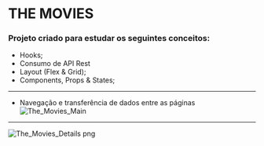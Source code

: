 # THE MOVIES

### Projeto criado para estudar os seguintes conceitos:

* Hooks;
* Consumo de API Rest
* Layout (Flex & Grid);
* Components, Props & States;

********************************

* Navegação e transferência de dados entre as páginas![The_Movies_Main](https://user-images.githubusercontent.com/78913062/179804796-3e3c5661-c6a6-4ad9-b7bd-2055bf5a6f78.png)

********************************

![The_Movies_Details png](https://user-images.githubusercontent.com/78913062/179804839-5859e331-b9ec-4caf-bc5b-6a3e1f081760.png)
